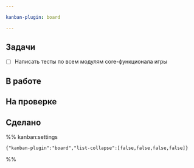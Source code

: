 ```yaml
---

kanban-plugin: board

---
```


## Задачи

- [ ] Написать тесты по всем модулям core-функционала игры


## В работе



## На проверке



## Сделано





%% kanban:settings
```
{"kanban-plugin":"board","list-collapse":[false,false,false,false]}
```
%%
